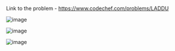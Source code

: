 Link to the problem - https://www.codechef.com/problems/LADDU


![image](https://github.com/Haleshot/Competitive-Programming/assets/57552973/b19744ff-4b5c-4417-869d-d45d36d623f3)


![image](https://github.com/Haleshot/Competitive-Programming/assets/57552973/a3b81287-469b-414e-9efa-3ed63414a102)


![image](https://github.com/Haleshot/Competitive-Programming/assets/57552973/ac46e765-89e1-4257-a060-d38a03e086e7)

